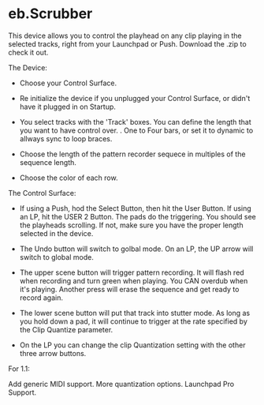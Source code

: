# eb.Scrubber


This device allows you to control the playhead on any clip playing in the selected tracks, right from your Launchpad or Push. Download the .zip to check it out. 

The Device:

- Choose your Control Surface. 

- Re initialize the device if you unplugged your Control Surface, or didn't have it plugged in on Startup. 

- You select tracks with the 'Track' boxes. You can define the length that you want to have control over. . One to Four bars, or set it to dynamic to allways sync to loop braces. 

- Choose the length of the pattern recorder sequece in multiples of the sequence length. 

- Choose the color of each row. 

The Control Surface:

- If using a Push, hod the Select Button, then hit the User Button. If using an LP, hit the USER 2 Button. The pads do the triggering. You should see the playheads scrolling. If not, make sure you have the proper length selected in the device. 

- The Undo button will switch to golbal mode. On an LP, the UP arrow will switch to global mode.  

- The upper scene button will trigger pattern recording. It will flash red when recording and turn green when playing. You CAN overdub when it's playing. Another press will erase the sequence and get ready to record again. 

- The lower scene button will put that track into stutter mode. As long as you hold down a pad, it will continue to trigger at the rate specified by the Clip Quantize parameter. 

- On the LP you can change the clip Quantization setting with the other three arrow buttons.


For 1.1: 

Add generic MIDI support. 
More quantization options. 
Launchpad Pro Support. 

